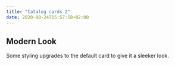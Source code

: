 ```yaml
---
title: "Catalog cards 2"
date: 2020-08-24T15:57:58+02:00
---
```



## Modern Look

Some styling upgrades to the default card to give it a sleeker look.


